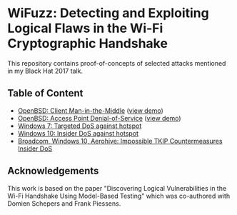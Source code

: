 # WiFuzz: Detecting and Exploiting Logical Flaws in the Wi-Fi Cryptographic Handshake

This repository contains proof-of-concepts of selected attacks mentioned in my Black Hat 2017 talk.

## Table of Content

- [OpenBSD: Client Man-in-the-Middle](openbsd#openbsd-client-man-in-the-middle) ([view demo](https://www.youtube.com/watch?v=t4fvgLPOYOw))
- [OpenBSD: Access Point Denial-of-Service](openbsd#openbsd-access-point-denial-of-service) ([view demo](https://www.youtube.com/watch?v=XLvXL7HabYM))
- [Windows 7: Targeted DoS against hotspot](windows#windows-7-dos-win7_dos_attackpy)
- [Windows 10: Insider DoS against hotspot](windows#windows-10-dos-win10_tkipdos_pocpatch)
- [Broadcom, Windows 10, Aerohive: Impossible TKIP Countermeasures Insider DoS](tkip-countermeasures#impossible-tkip-countermeasures)

## Acknowledgements

This work is based on the paper "Discovering Logical Vulnerabilities in the Wi-Fi Handshake Using Model-Based Testing" which was co-authored with Domien Schepers and Frank Piessens.

